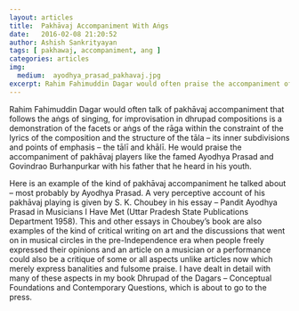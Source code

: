 ```yaml
---
layout: articles
title:  Pakhāvaj Accompaniment With Aṅgs
date:   2016-02-08 21:20:52
author: Ashish Sankrityayan
tags: [ pakhawaj, accompaniment, ang ]
categories: articles
img:
  medium:  ayodhya_prasad_pakhavaj.jpg
excerpt: Rahim Fahimuddin Dagar would often praise the accompaniment of pakhāvaj players like the famed Ayodhya Prasad and Govindrao Burhanpurkar with his father that he heard in his youth.
---
```

Rahim Fahimuddin Dagar would often talk of pakhāvaj accompaniment that follows the aṅgs of singing, for improvisation in dhrupad compositions is a demonstration of the facets or aṅgs of the rāga within the constraint of the lyrics of the composition and the structure of the tāla – its inner subdivisions and points of emphasis – the tālī and khālī. He  would praise the accompaniment of pakhāvaj players like the famed Ayodhya Prasad and Govindrao Burhanpurkar with his father that he heard in his youth.

Here is an example of the kind of pakhāvaj accompaniment he talked about – most probably by Ayodhya Prasad. A very perceptive account of his pakhāvaj playing is given by S. K. Choubey in his essay – Pandit Ayodhya Prasad in Musicians I Have Met (Uttar Pradesh State Publications Department 1958). This and other essays in Choubey’s book are also examples of the kind of critical writing on art and the discussions that went on in musical circles in the pre-Independence era when people freely expressed their opinions and an article on a musician or a performance could also be a critique of some or all aspects unlike articles now which merely express banalities and fulsome praise. I have dealt in detail with many of these aspects in my book Dhrupad of the Dagars – Conceptual Foundations and Contemporary Questions, which is about to go to the press.
